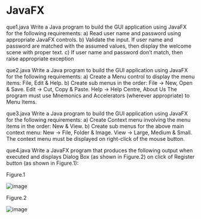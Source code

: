 # JavaFX

que1.java
Write a Java program to build the GUI application using JavaFX for the following requirements:
 a) Read user name and password using appropriate JavaFX controls.
 b) Validate the input. If user name and password are matched with the assumed values, then display the welcome scene with proper text. 
 c) If user name and password don’t match, then raise appropriate exception
 
 que2.java
Write a Java program to build the GUI application using JavaFX for the following requirements: 
a) Create a Menu control to display the menu items: File, Edit & Help. 
b) Create sub menus in the order: File → New, Open & Save. Edit → Cut, Copy & Paste. Help → Help Centre, About Us 
The program must use Mnemonics and Accelerators (wherever appropriate) to Menu Items.

que3.java
Write a Java program to build the GUI application using JavaFX for the following requirements: 
a) Create Context menu involving the menu items in the order: New & View. 
b) Create sub menus for the above main context menu: New → File, Folder & Image. View → Large, Medium & Small. 
The context menu must be displayed on right-click of the mouse button.

que4.java
Write a JavaFX program that produces the following output when executed and displays Dialog Box (as shown in Figure.2) on click of Register button (as shown in Figure.1):

Figure.1

![image](https://user-images.githubusercontent.com/105306254/195974969-86c1cfa1-7540-475a-a7dd-24cb2f1af32c.png)

Figure.2

![image](https://user-images.githubusercontent.com/105306254/195974978-94246df2-2a92-4f5e-812f-15e45e21367e.png)
